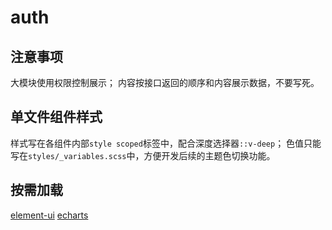 # auth

## 注意事项
大模块使用权限控制展示；
内容按接口返回的顺序和内容展示数据，不要写死。

## 单文件组件样式
样式写在各组件内部`style scoped`标签中，配合深度选择器`::v-deep`；
色值只能写在`styles/_variables.scss`中，方便开发后续的主题色切换功能。

## 按需加载
[element-ui](https://element.eleme.cn/#/zh-CN/component/quickstart)
[echarts](https://echarts.apache.org/zh/tutorial.html#%E5%9C%A8%E6%89%93%E5%8C%85%E7%8E%AF%E5%A2%83%E4%B8%AD%E4%BD%BF%E7%94%A8%20ECharts)